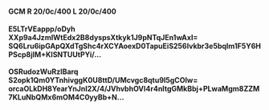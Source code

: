 #### GCM R 20/0c/400 L 20/0c/400
**E5LTrVEappp/oDyh**<br/>**XXp9a4JzmIWtEdx2B8dyspsXtkyk1J9pNTqJEn1wAxI=**<br/>**SQ6Lru6ipGApQXdTgShc4rXCYAoexD0TapuEiS256Ivkbr3e5bqlm1F5Y6HPScp8jlM+KlSNTUUtPYi/...**<br/><br/>
**OSRudozWuRzIBarq**<br/>**S2opk1Qm0YTnhivggK0U8ttD/UMcvgc8qtu9l5gCOlw=**<br/>**orcaOLkDH8YearYnJnI2X/4/JVhvbhOVI4r4nItgGMkBbj+PLwaMgm8ZZM7KLuNbQMx6mOM4C0yyBb+N...**